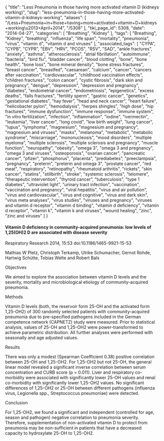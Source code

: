 {
    "title": "Less Pneumonia in those having more activated vitamin D (kidneys working)",
    "slug": "less-pneumonia-in-those-having-more-activated-vitamin-d-kidneys-working",
    "aliases": [
        "/Less+Pneumonia+in+those+having+more+activated+vitamin+D+kidneys+working\u2013+April+2014",
        "/5308"
    ],
    "tiki_page_id": 5308,
    "date": "2014-04-27",
    "categories": [
        "Breathing",
        "Kidney"
    ],
    "tags": [
        "Breathing",
        "Kidney",
        "breathing",
        "influenza",
        "life span",
        "mortality",
        "pneumonia",
        "virus",
        "vitamin d",
        "vitamin d and viruses"
    ],
    "associated_tags": [
        "CYPA",
        "CYPB",
        "CYPR",
        "EBV",
        "HRV",
        "PCOS",
        "RSV",
        "SAD",
        "ankle fractures",
        "anxiety",
        "asthma",
        "atherosclerosis",
        "atrial fibrillation",
        "autoimmune",
        "bacteria",
        "bird flu",
        "bladder cancer",
        "blood clotting",
        "bone",
        "bone health",
        "bone loss",
        "bone mineral density",
        "bone stress fractures",
        "breast cancer",
        "breastfed",
        "caesarean",
        "calcium",
        "cancer",
        "cancers after vaccination",
        "cardiovascular",
        "childhood vaccination effects",
        "children fractures",
        "colon cancer",
        "cystic fibrosis",
        "dark skin and pregnancy",
        "dengue",
        "depression",
        "depression and pregnancy",
        "diabetes",
        "endometrial cancer",
        "endometriosis",
        "epigenetics",
        "excess deaths",
        "falls fractures",
        "fertility sperm",
        "gastric cancer",
        "genetics",
        "gestational diabetes",
        "hay fever",
        "head and neck cancer",
        "heart failure",
        "helicobacter pylori",
        "hemodialysis",
        "herpes shingles",
        "high dose",
        "hip fractures",
        "immune dysfunction",
        "immune response",
        "immune system",
        "in vitro fertilization",
        "infection",
        "inflammation",
        "iodine",
        "ivermectin",
        "leukemia",
        "liver cancer",
        "long covid",
        "low birth weight",
        "lung cancer",
        "lupus",
        "lymphoma",
        "magnesium",
        "magnesium and pregnancy",
        "magnesium and viruses",
        "masks",
        "melanoma",
        "metabolic",
        "metabolic syndrome",
        "miscarriage",
        "mononucleosis",
        "mood disorders",
        "multiple myeloma",
        "multiple sclerosis",
        "multiple sclerosis and pregnancy",
        "muscle function",
        "neuropathy",
        "obesity",
        "omega 3",
        "omega 3 and pregnancy",
        "omega 3 and viruses",
        "osteoporosis",
        "ovarian cancer",
        "pancreatic cancer",
        "pfizer",
        "phosphorus",
        "placenta",
        "prediabetes",
        "preeclampsia",
        "pregnancy",
        "preterm",
        "preterm and omega 3",
        "prostate cancer",
        "red meat",
        "respiratory",
        "retinopathy",
        "rheumatoid arthritis",
        "rickets",
        "skin cancer",
        "statins",
        "stillbirth",
        "stroke",
        "systemic sclerosis",
        "telomere",
        "therapeutic intervention",
        "thyroid cancer",
        "tuberculosis",
        "type 1 diabetes",
        "ultraviolet light",
        "urinary tract infection",
        "vaccination",
        "vaccination and pregnancy",
        "viral hepatitis",
        "virus and air pollution",
        "virus and cardiovascular",
        "virus and cognitive",
        "virus and dark skin",
        "virus meta analyses",
        "virus studies",
        "viruses and pregnancy",
        "viruses and vitamin d receptor",
        "vitamin d binding",
        "vitamin d deficiency",
        "vitamin d receptor",
        "vitamin k",
        "vitamin k and viruses",
        "wound healing",
        "zinc",
        "zinc and viruses"
    ]
}


#### Vitamin D deficiency in community-acquired pneumonia: low levels of 1,25(OH)2 D are associated with disease severity

Respiratory Research 2014, 15:53  doi:10.1186/1465-9921-15-53

Mathias W Pletz, Christoph Terkamp, Ulrike Schumacher, Gernot Rohde, Hartwig Schütte, Tobias Welte and Robert Bals

Objectives

We aimed to explore the association between vitamin D levels and the severity, mortality and microbiological etiology of community-acquired pneumonia.

Methods

Vitamin D levels (both, the reservoir form 25-OH and the activated form 1,25-OH2) of 300 randomly selected patients with community-acquired pneumonia due to pre-specified pathogens included in the German competence network (CAPNETZ) study were measured. Prior to statistical analysis, values of 25-OH and 1,25-OH2 were power-transformed to achieve parametric distribution. All further analyses were performed with seasonally and age adjusted values.

Results

There was only a modest (Spearman Coefficient 0.38) positive correlation between 25-OH and 1,25-OH2. For 1,25-OH2 but not 25-OH, the general linear model revealed a significant inverse correlation between serum concentration and CURB score (p = 0.011). Liver and respiratory co-morbidity were associated with significantly lower 25-OH values and renal co-morbidity with significantly lower 1,25-OH2 values. No significant differences of 1,25-OH2 or 25-OH between different pathogens (influenza virus, Legionella spp., Streptococcus pneumoniae) were detected.

Conclusion

For 1,25-OH2, we found a significant and independent (controlled for age, season and pathogen) negative correlation to pneumonia severity. Therefore, supplementation of non-activated vitamin D to protect from pneumonia may be non-sufficient in patients that have a decreased capacity to hydroxylate 25-OH to 1,25-OH2.